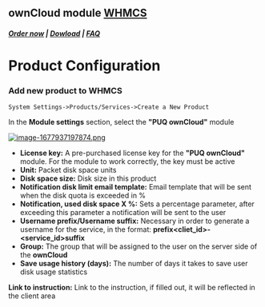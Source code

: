 ## ownCloud module **[WHMCS](https://puqcloud.com/link.php?id=77)**

#####  [Order now](https://puqcloud.com/whmcs-module-owncloud.php) | [Dowload](https://download.puqcloud.com/WHMCS/servers/PUQ_WHMCS-ownCloud/) | [FAQ](https://faq.puqcloud.com/)

# Product Configuration

### Add new product to WHMCS

```
System Settings->Products/Services->Create a New Product
```

In the **Module settings** section, select the **"PUQ ownCloud"** module

[![image-1677937197874.png](https://doc.puq.info/uploads/images/gallery/2023-03/scaled-1680-/image-1677937197874.png)](https://doc.puq.info/uploads/images/gallery/2023-03/image-1677937197874.png)

- **License key:** A pre-purchased license key for the **"PUQ ownCloud"** module. For the module to work correctly, the key must be active
- **Unit:** Packet disk space units
- **Disk space size:** Disk size in this product
- **Notification disk limit email template:** Email template that will be sent when the disk quota is exceeded in %
- **Notification, used disk space X %:** Sets a percentage parameter, after exceeding this parameter a notification will be sent to the user
- **Username prefix/Username suffix:** Necessary in order to generate a username for the service, in the format: **prefix&lt;cliet\_id&gt;-&lt;service\_id&gt;suffix**
- **Group:** The group that will be assigned to the user on the server side of the **ownCloud**
- **Save usage history (days):** The number of days it takes to save user disk usage statistics

**Link to instruction:** Link to the instruction, if filled out, it will be reflected in the client area
